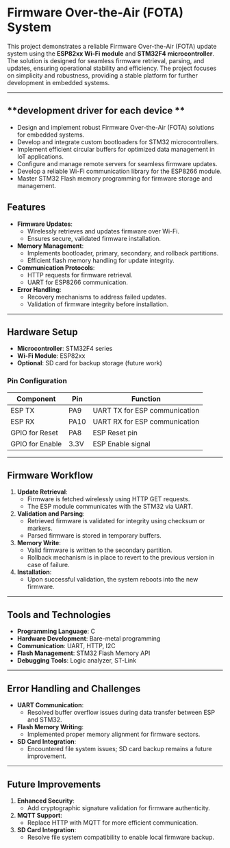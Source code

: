# **Firmware Over-the-Air (FOTA) System**

This project demonstrates a reliable Firmware Over-the-Air (FOTA) update system using the **ESP82xx Wi-Fi module** and **STM32F4 microcontroller**. The solution is designed for seamless firmware retrieval, parsing, and updates, ensuring operational stability and efficiency. The project focuses on simplicity and robustness, providing a stable platform for further development in embedded systems.

---
## **development driver for each device **
- Design and implement robust Firmware Over-the-Air (FOTA) solutions for embedded systems.
- Develop and integrate custom bootloaders for STM32 microcontrollers.
- Implement efficient circular buffers for optimized data management in IoT applications.
- Configure and manage remote servers for seamless firmware updates.
- Develop a reliable Wi-Fi communication library for the ESP8266 module.
- Master STM32 Flash memory programming for firmware storage and management.

## **Features**
- **Firmware Updates**: 
  - Wirelessly retrieves and updates firmware over Wi-Fi.
  - Ensures secure, validated firmware installation.
- **Memory Management**: 
  - Implements bootloader, primary, secondary, and rollback partitions.
  - Efficient flash memory handling for update integrity.
- **Communication Protocols**: 
  - HTTP requests for firmware retrieval.
  - UART for ESP8266 communication.
- **Error Handling**:
  - Recovery mechanisms to address failed updates.
  - Validation of firmware integrity before installation.

---

## **Hardware Setup**
- **Microcontroller**: STM32F4 series
- **Wi-Fi Module**: ESP82xx
- **Optional**: SD card for backup storage (future work)

### **Pin Configuration**
| **Component**       | **Pin**   | **Function**              |
|----------------------|-----------|---------------------------|
| ESP TX              | PA9       | UART TX for ESP communication |
| ESP RX              | PA10      | UART RX for ESP communication |
| GPIO for Reset      | PA8       | ESP Reset pin             |
| GPIO for Enable     | 3.3V      | ESP Enable signal         |

---

## **Firmware Workflow**
1. **Update Retrieval**:
   - Firmware is fetched wirelessly using HTTP GET requests.
   - The ESP module communicates with the STM32 via UART.
2. **Validation and Parsing**:
   - Retrieved firmware is validated for integrity using checksum or markers.
   - Parsed firmware is stored in temporary buffers.
3. **Memory Write**:
   - Valid firmware is written to the secondary partition.
   - Rollback mechanism is in place to revert to the previous version in case of failure.
4. **Installation**:
   - Upon successful validation, the system reboots into the new firmware.

---

## **Tools and Technologies**
- **Programming Language**: C
- **Hardware Development**: Bare-metal programming
- **Communication**: UART, HTTP, I2C
- **Flash Management**: STM32 Flash Memory API
- **Debugging Tools**: Logic analyzer, ST-Link

---

## **Error Handling and Challenges**
- **UART Communication**:
  - Resolved buffer overflow issues during data transfer between ESP and STM32.
- **Flash Memory Writing**:
  - Implemented proper memory alignment for firmware sectors.
- **SD Card Integration**:
  - Encountered file system issues; SD card backup remains a future improvement.

---

## **Future Improvements**
1. **Enhanced Security**:
   - Add cryptographic signature validation for firmware authenticity.
2. **MQTT Support**:
   - Replace HTTP with MQTT for more efficient communication.
3. **SD Card Integration**:
   - Resolve file system compatibility to enable local firmware backup.
